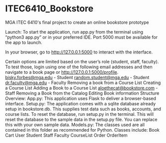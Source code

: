 # ITEC6410_Bookstore
MGA ITEC 6410's final project to create an online bookstore prototype

Launch:
To start the application, run app.py from the terminal using “python3 app.py” or in your preferred IDE. Port 5000 must be available for the app to launch.


In your browser, go to http://127.0.0.1:5000 to interact with the interface.


Certain options are limited based on the user’s role (student, staff, faculty). To test those, login using one of the following email addresses and then navigate to a book page or http://127.0.0.1:5000/profile. 
bisky.forbes@mga.edu - Student
random.student@mga.edu - Student
dr.faculty@mga.edu - Faculty
Removing a book from a Course List
Creating a Course List
Adding a Book to a Course List
aloethecat@bookstore.com -Staff
Removing a Book from the Catalog
Editing Book information
Structure Overview:
App.py: This application uses Flask to deliver a browser-based interface.
Setup.py: The application comes with a sqlite database already setup in bookstore.db. This supplies test data such as books, accounts, and course lists.
To reset the database, run setup.py in the terminal. This will reset the database to the sample data in the setup.py file. You can replace this with your own sample data.
Models.py: The classes used are all contained in this folder as recommended for Python. Classes include:
Book
Cart
User
Student
Staff
Faculty
CourseList
Order
OrderItem

